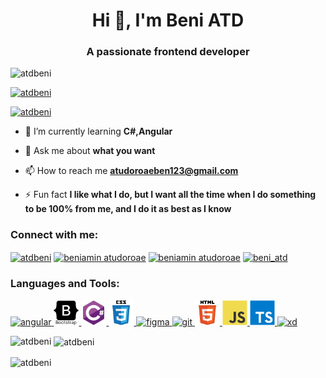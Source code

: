 <h1 align="center">Hi 👋, I'm Beni ATD</h1>
<h3 align="center">A passionate frontend developer</h3>

<p align="left"> <img src="https://komarev.com/ghpvc/?username=atdbeni&label=Profile%20views&color=0e75b6&style=flat" alt="atdbeni" /> </p>

<p align="left"> <a href="https://github.com/ryo-ma/github-profile-trophy"><img src="https://github-profile-trophy.vercel.app/?username=atdbeni" alt="atdbeni" /></a> </p>

<p align="left"> <a href="https://twitter.com/atdbeni" target="blank"><img src="https://img.shields.io/twitter/follow/atdbeni?logo=twitter&style=for-the-badge" alt="atdbeni" /></a> </p>

- 🌱 I’m currently learning **C#,Angular**

- 💬 Ask me about **what you want**

- 📫 How to reach me **atudoroaeben123@gmail.com**

- ⚡ Fun fact **I like what I do, but I want all the time when I do something to be 100% from me, and I do it as best as I know**

<h3 align="left">Connect with me:</h3>
<p align="left">
<a href="https://twitter.com/atdbeni" target="blank"><img align="center" src="https://raw.githubusercontent.com/rahuldkjain/github-profile-readme-generator/master/src/images/icons/Social/twitter.svg" alt="atdbeni" height="30" width="40" /></a>
<a href="https://linkedin.com/in/beniamin atudoroae" target="blank"><img align="center" src="https://raw.githubusercontent.com/rahuldkjain/github-profile-readme-generator/master/src/images/icons/Social/linked-in-alt.svg" alt="beniamin atudoroae" height="30" width="40" /></a>
<a href="https://fb.com/beniamin atudoroae" target="blank"><img align="center" src="https://raw.githubusercontent.com/rahuldkjain/github-profile-readme-generator/master/src/images/icons/Social/facebook.svg" alt="beniamin atudoroae" height="30" width="40" /></a>
<a href="https://instagram.com/beni_atd" target="blank"><img align="center" src="https://raw.githubusercontent.com/rahuldkjain/github-profile-readme-generator/master/src/images/icons/Social/instagram.svg" alt="beni_atd" height="30" width="40" /></a>
</p>

<h3 align="left">Languages and Tools:</h3>
<p align="left"> <a href="https://angular.io" target="_blank" rel="noreferrer"> <img src="https://angular.io/assets/images/logos/angular/angular.svg" alt="angular" width="40" height="40"/> </a> <a href="https://getbootstrap.com" target="_blank" rel="noreferrer"> <img src="https://raw.githubusercontent.com/devicons/devicon/master/icons/bootstrap/bootstrap-plain-wordmark.svg" alt="bootstrap" width="40" height="40"/> </a> <a href="https://www.w3schools.com/cs/" target="_blank" rel="noreferrer"> <img src="https://raw.githubusercontent.com/devicons/devicon/master/icons/csharp/csharp-original.svg" alt="csharp" width="40" height="40"/> </a> <a href="https://www.w3schools.com/css/" target="_blank" rel="noreferrer"> <img src="https://raw.githubusercontent.com/devicons/devicon/master/icons/css3/css3-original-wordmark.svg" alt="css3" width="40" height="40"/> </a> <a href="https://www.figma.com/" target="_blank" rel="noreferrer"> <img src="https://www.vectorlogo.zone/logos/figma/figma-icon.svg" alt="figma" width="40" height="40"/> </a> <a href="https://git-scm.com/" target="_blank" rel="noreferrer"> <img src="https://www.vectorlogo.zone/logos/git-scm/git-scm-icon.svg" alt="git" width="40" height="40"/> </a> <a href="https://www.w3.org/html/" target="_blank" rel="noreferrer"> <img src="https://raw.githubusercontent.com/devicons/devicon/master/icons/html5/html5-original-wordmark.svg" alt="html5" width="40" height="40"/> </a> <a href="https://developer.mozilla.org/en-US/docs/Web/JavaScript" target="_blank" rel="noreferrer"> <img src="https://raw.githubusercontent.com/devicons/devicon/master/icons/javascript/javascript-original.svg" alt="javascript" width="40" height="40"/> </a> <a href="https://www.typescriptlang.org/" target="_blank" rel="noreferrer"> <img src="https://raw.githubusercontent.com/devicons/devicon/master/icons/typescript/typescript-original.svg" alt="typescript" width="40" height="40"/> </a> <a href="https://www.adobe.com/products/xd.html" target="_blank" rel="noreferrer"> <img src="https://cdn.worldvectorlogo.com/logos/adobe-xd.svg" alt="xd" width="40" height="40"/> </a> </p>

<p><img align="left" src="https://github-readme-stats.vercel.app/api/top-langs?username=atdbeni&show_icons=true&locale=en&layout=compact" alt="atdbeni" /></p>

<p>&nbsp;<img align="center" src="https://github-readme-stats.vercel.app/api?username=atdbeni&show_icons=true&locale=en" alt="atdbeni" /></p>

<p><img align="center" src="https://github-readme-streak-stats.herokuapp.com/?user=atdbeni&" alt="atdbeni" /></p>
